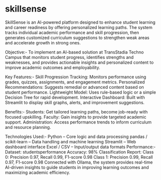 # skillsense
SkillSense is an AI-powered platform designed to enhance student learning and career readiness by offering personalized learning paths. The system tracks individual academic performance and skill progression, then generates customized curriculum suggestions to strengthen weak areas and accelerate growth in strong ones.

Objective:-
To implement an AI-based solution at TransStadia Techno Campus that monitors student progress, identifies strengths and weaknesses, and provides actionable insights and personalized content to improve academic outcomes and employability.

Key Features:-
Skill Progression Tracking: Monitors performance using grades, quizzes, assignments, and engagement metrics.
Personalized Recommendations: Suggests remedial or advanced content based on student performance.
Lightweight Model: Uses rule-based logic or a simple Decision Tree for rapid development.
Interactive Dashboard: Built with Streamlit to display skill graphs, alerts, and improvement suggestions.

Benefits:-
Students: Get tailored learning paths, become job-ready with focused upskilling.
Faculty: Gain insights to provide targeted academic support.
Administration: Access performance trends to inform curriculum and resource planning.

Technologies Used:-
Python – Core logic and data processing
pandas / scikit-learn – Data handling and machine learning
Streamlit – Web dashboard interface
Excel / CSV – Input/output data formats
Performance:-
Dataset: studentsperformance
Accuracy: 98%
Classification Report:
Class 0: Precision 0.97, Recall 0.99, F1-score 0.98
Class 1: Precision 0.99, Recall 0.97, F1-score 0.98
Connected with Ollama, the system provides real-time AI-driven insights to guide students in improving learning outcomes and maximizing academic efficiency.
